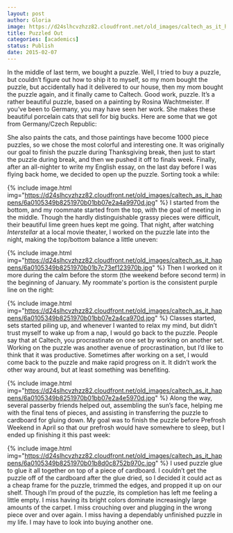 ```yaml
---
layout: post
author: Gloria
image: https://d24slhcvzhzz82.cloudfront.net/old_images/caltech_as_it_happens/6a0105349b8251970b01b7c73f2862970b.jpg
title: Puzzled Out
categories: [academics]
status: Publish
date: 2015-02-07
---
```



In the middle of last term, we bought a puzzle. Well, I tried to buy a puzzle, but couldn’t figure out how to ship it to myself, so my mom bought the puzzle, but accidentally had it delivered to our house, then my mom bought the puzzle again, and it finally came to Caltech. Good work, puzzle. It’s a rather beautiful puzzle, based on a painting by Rosina Wachtmeister. If you’ve been to Germany, you may have seen her work. She makes these beautiful porcelain cats that sell for big bucks. Here are some that we got from Germany/Czech Republic:

She also paints the cats, and those paintings have become 1000 piece puzzles, so we chose the most colorful and interesting one. It was originally our goal to finish the puzzle during Thanksgiving break, then just to start the puzzle during break, and then we pushed it off to finals week. Finally, after an all-nighter to write my English essay, on the last day before I was flying back home, we decided to open up the puzzle. Sorting took a while:

{% include image.html img="https://d24slhcvzhzz82.cloudfront.net/old_images/caltech_as_it_happens/6a0105349b8251970b01bb07e2a4a9970d.jpg" %}
I started from the bottom, and my roommate started from the top, with the goal of meeting in the middle. Though the hardly distinguishable grassy pieces were difficult, their beautiful lime green hues kept me going. That night, after watching *Interstellar* at a local movie theater, I worked on the puzzle late into the night, making the top/bottom balance a little uneven:

{% include image.html img="https://d24slhcvzhzz82.cloudfront.net/old_images/caltech_as_it_happens/6a0105349b8251970b01b7c73ef123970b.jpg" %}
Then I worked on it more during the calm before the storm (the weekend before second term) in the beginning of January. My roommate's portion is the consistent purple line on the right:

{% include image.html img="https://d24slhcvzhzz82.cloudfront.net/old_images/caltech_as_it_happens/6a0105349b8251970b01bb07e2a4ca970d.jpg" %}
Classes started, sets started piling up, and whenever I wanted to relax my mind, but didn’t trust myself to wake up from a nap, I would go back to the puzzle. People say that at Caltech, you procrastinate on one set by working on another set. Working on the puzzle was another avenue of procrastination, but I’d like to think that it was productive. Sometimes after working on a set, I would come back to the puzzle and make rapid progress on it. It didn’t work the other way around, but at least something was benefiting.


{% include image.html img="https://d24slhcvzhzz82.cloudfront.net/old_images/caltech_as_it_happens/6a0105349b8251970b01bb07e2a4e5970d.jpg" %}
Along the way, several passerby friends helped out, assembling the sun’s face, helping me with the final tens of pieces, and assisting in transferring the puzzle to cardboard for gluing down. My goal was to finish the puzzle before Prefrosh Weekend in April so that our prefrosh would have somewhere to sleep, but I ended up finishing it this past week:

{% include image.html img="https://d24slhcvzhzz82.cloudfront.net/old_images/caltech_as_it_happens/6a0105349b8251970b01b8d0c8752b970c.jpg" %}
I used puzzle glue to glue it all together on top of a piece of cardboard. I couldn’t get the puzzle off of the cardboard after the glue dried, so I decided it could act as a cheap frame for the puzzle, trimmed the edges, and propped it up on our shelf. Though I’m proud of the puzzle, its completion has left me feeling a little empty. I miss having its bright colors dominate increasingly large amounts of the carpet. I miss crouching over and plugging in the wrong piece over and over again. I miss having a dependably unfinished puzzle in my life. I may have to look into buying another one.

